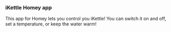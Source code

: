 ### iKettle Homey app

This app for Homey lets you control you iKettle! You can switch it on and off, set a temperature, or keep the water warm!